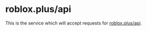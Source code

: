 # roblox.plus/api

This is the service which will accept requests for [roblox.plus/api](https://roblox.plus/api).
